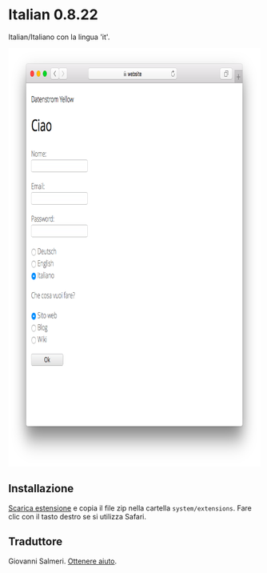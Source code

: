 Italian 0.8.22
==============
Italian/Italiano con la lingua 'it'.

<p align="center"><img src="italian-screenshot.png?raw=true" width="795" height="836" alt="Screenshot"></p>

## Installazione

[Scarica estensione](https://github.com/datenstrom/yellow-extensions/raw/master/zip/italian.zip) e copia il file zip nella cartella `system/extensions`. Fare clic con il tasto destro se si utilizza Safari.

## Traduttore

Giovanni Salmeri. [Ottenere aiuto](https://datenstrom.se/yellow/help/).
